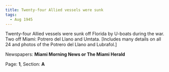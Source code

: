 ```yaml
---  
title: Twenty-four Allied vessels were sunk  
tags:  
  - Aug 1945  
---  
```

  
Twenty-four Allied vessels were sunk off Florida by U-boats during the war. Two off Miami: Potrero del Llano and Umtata. [Includes many details on all 24 and photos of the Potrero del Llano and Lubrafol.]  
  
Newspapers: **Miami Morning News or The Miami Herald**  
  
Page: **1**, Section: **A** 
